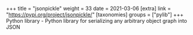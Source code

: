 +++
title = "jsonpickle"
weight = 33
date = 2021-03-06
[extra]
link = "https://pypi.org/project/jsonpickle/"
[taxonomies]
groups = ["pylib"]
+++
Python library - Python library for serializing any arbitrary object graph into JSON


